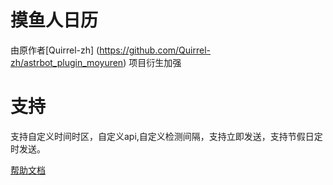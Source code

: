 # 摸鱼人日历

由原作者[Quirrel-zh] (https://github.com/Quirrel-zh/astrbot_plugin_moyuren) 项目衍生加强

# 支持

支持自定义时间时区，自定义api,自定义检测间隔，支持立即发送，支持节假日定时发送。

[帮助文档](https://github.com/gsh15/astrbot_plugin_moyuren/tree/master)
